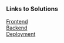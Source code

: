 ### Links to Solutions

[Frontend](https://github.com/ansman58/solutions/blob/main/frontend.md) <br>
[Backend](https://github.com/ansman58/solutions/blob/main/backend.md) <br>
[Deployment](https://github.com/ansman58/solutions/blob/main/deployment.md)
